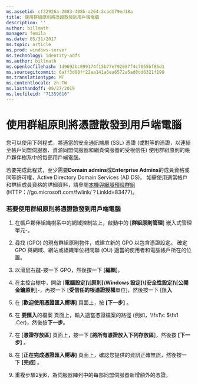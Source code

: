 ```yaml
---
ms.assetid: cf32926a-2083-408b-a264-2cad179ed18a
title: 使用群組原則將憑證散發到用戶端電腦
description: ''
author: billmath
manager: femila
ms.date: 05/31/2017
ms.topic: article
ms.prod: windows-server
ms.technology: identity-adfs
ms.author: billmath
ms.openlocfilehash: 1d9692bc099174f15b77e792087f4c7055bf85d1
ms.sourcegitcommit: 6aff3d88ff22ea141a6ea6572a5ad8dd6321f199
ms.translationtype: MT
ms.contentlocale: zh-TW
ms.lasthandoff: 09/27/2019
ms.locfileid: "71359616"
---
```

# <a name="distribute-certificates-to-client-computers-by-using-group-policy"></a>使用群組原則將憑證散發到用戶端電腦


您可以使用下列程式，將適當的安全通訊端層 \(SSL\) 憑證 \(或對等的憑證，以連結至帳戶同盟伺服器、資源同盟伺服器和網頁伺服器的受根信任\) 使用群組原則的帳戶夥伴樹系中的每部用戶端電腦。  
  
若要完成此程式，至少需要**Domain admins**或**Enterprise Admins**的成員資格或同等許可權，Active Directory Domain Services \(AD DS\)。  如需使用適當帳戶和群組成員資格的詳細資料，請參閱[本機與網域預設群組](https://go.microsoft.com/fwlink/?LinkId=83477)\(HTTP：\/\/go.microsoft.com\/fwlink\/？LinkId\=83477\)。   
  
### <a name="to-distribute-certificates-to-client-computers-by-using-group-policy"></a>若要使用群組原則將憑證散發到用戶端電腦  
  
1.  在帳戶夥伴組織樹系中的網域控制站上，啟動中的 [**群組原則管理**] 嵌入式管理單元\-。  
  
2.  尋找 \(GPO\) 的現有群組原則物件，或建立新的 GPO 以包含憑證設定。 確定 GPO 與網域、網站或組織單位相關聯 \(OU\) 適當的使用者和電腦帳戶所在的位置。  
  
3.  以滑鼠右鍵\-按一下 GPO，然後按一下 [**編輯**]。  
  
4.  在主控台樹中，開啟 [**電腦設定]\\[原則]\\Windows 設定]\\[安全性設定]\\[公開金鑰原則**]\-，再按一下 [**受信任的根憑證授權**單位]，然後按一下 [匯**入**  
  
5.  在 [**歡迎使用憑證匯入嚮導]** 頁面上，按 **[下一步]** 。  
  
6.  在 **要匯入**的檔案 頁面上，輸入適當憑證檔案的路徑 \(例如，\\\\fs1\\c $\\fs1 .Cer\)，然後按**下一步**。  
  
7.  在 [**憑證存放區**] 頁面上，按一下 **[將所有憑證放入下列存放區**]，然後按 **[下一步]** 。  
  
8.  在 [**正在完成憑證匯入嚮導]** 頁面上，確認您提供的資訊正確無誤，然後按一下 **[完成]** 。  
  
9. 重複步驟2到6，為伺服器陣列中的每部同盟伺服器新增額外的憑證。  
